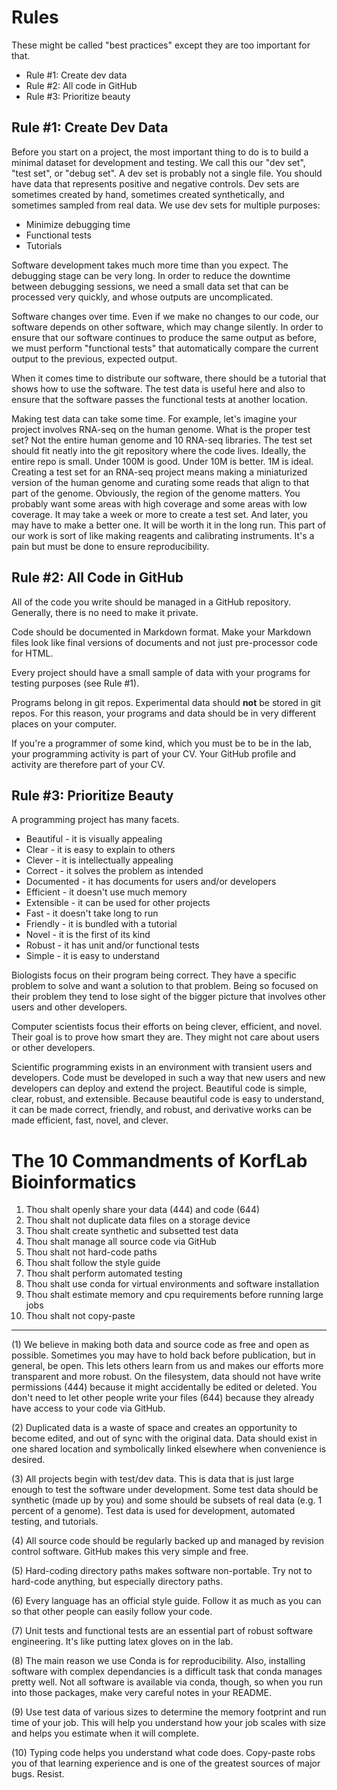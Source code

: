 Rules
=====

These might be called "best practices" except they are too important for that.

+ Rule #1: Create dev data
+ Rule #2: All code in GitHub
+ Rule #3: Prioritize beauty


Rule #1: Create Dev Data
------------------------

Before you start on a project, the most important thing to do is to build a
minimal dataset for development and testing. We call this our "dev set", "test
set", or "debug set". A dev set is probably not a single file. You should have
data that represents positive and negative controls. Dev sets are sometimes
created by hand, sometimes created synthetically, and sometimes sampled from
real data. We use dev sets for multiple purposes:

+ Minimize debugging time
+ Functional tests
+ Tutorials

Software development takes much more time than you expect. The debugging stage
can be very long. In order to reduce the downtime between debugging sessions,
we need a small data set that can be processed very quickly, and whose outputs
are uncomplicated.

Software changes over time. Even if we make no changes to our code, our
software depends on other software, which may change silently. In order to
ensure that our software continues to produce the same output as before, we
must perform "functional tests" that automatically compare the current output
to the previous, expected output.

When it comes time to distribute our software, there should be a tutorial that
shows how to use the software. The test data is useful here and also to ensure
that the software passes the functional tests at another location.

Making test data can take some time. For example, let's imagine your project
involves RNA-seq on the human genome. What is the proper test set? Not the
entire human genome and 10 RNA-seq libraries. The test set should fit neatly
into the git repository where the code lives. Ideally, the entire repo is
small. Under 100M is good. Under 10M is better. 1M is ideal. Creating a test
set for an RNA-seq project means making a miniaturized version of the human
genome and curating some reads that align to that part of the genome.
Obviously, the region of the genome matters. You probably want some areas with
high coverage and some areas with low coverage. It may take a week or more to
create a test set. And later, you may have to make a better one. It will be
worth it in the long run. This part of our work is sort of like making reagents
and calibrating instruments. It's a pain but must be done to ensure
reproducibility.


Rule #2: All Code in GitHub
---------------------------

All of the code you write should be managed in a GitHub repository. Generally,
there is no need to make it private.

Code should be documented in Markdown format. Make your Markdown files look
like final versions of documents and not just pre-processor code for HTML.

Every project should have a small sample of data with your programs for testing
purposes (see Rule #1).

Programs belong in git repos. Experimental data should **not** be stored in git
repos. For this reason, your programs and data should be in very different
places on your computer.

If you're a programmer of some kind, which you must be to be in the lab, your
programming activity is part of your CV. Your GitHub profile and activity are
therefore part of your CV. 


Rule #3: Prioritize Beauty
--------------------------

A programming project has many facets.

+ Beautiful - it is visually appealing
+ Clear - it is easy to explain to others
+ Clever - it is intellectually appealing
+ Correct - it solves the problem as intended
+ Documented - it has documents for users and/or developers
+ Efficient - it doesn't use much memory
+ Extensible - it can be used for other projects
+ Fast - it doesn't take long to run
+ Friendly - it is bundled with a tutorial
+ Novel - it is the first of its kind
+ Robust - it has unit and/or functional tests
+ Simple - it is easy to understand

Biologists focus on their program being correct. They have a specific problem
to solve and want a solution to that problem. Being so focused on their problem
they tend to lose sight of the bigger picture that involves other users and
other developers.

Computer scientists focus their efforts on being clever, efficient, and novel.
Their goal is to prove how smart they are. They might not care about users or
other developers.

Scientific programming exists in an environment with transient users and
developers. Code must be developed in such a way that new users and new
developers can deploy and extend the project. Beautiful code is simple, clear,
robust, and extensible. Because beautiful code is easy to understand, it can be
made correct, friendly, and robust, and derivative works can be made efficient,
fast, novel, and clever.


The 10 Commandments of KorfLab Bioinformatics
=============================================

1. Thou shalt openly share your data (444) and code (644)
2. Thou shalt not duplicate data files on a storage device
3. Thou shalt create synthetic and subsetted test data
4. Thou shalt manage all source code via GitHub
5. Thou shalt not hard-code paths
6. Thou shalt follow the style guide
7. Thou shalt perform automated testing
8. Thou shalt use conda for virtual environments and software installation
9. Thou shalt estimate memory and cpu requirements before running large jobs
10. Thou shalt not copy-paste

----

(1) We believe in making both data and source code as free and open as
possible. Sometimes you may have to hold back before publication, but in
general, be open. This lets others learn from us and makes our efforts more
transparent and more robust. On the filesystem, data should not have write
permissions (444) because it might accidentally be edited or deleted. You don't
need to let other people write your files (644) because they already have
access to your code via GitHub.

(2) Duplicated data is a waste of space and creates an opportunity to become
edited, and out of sync with the original data. Data should exist in one shared
location and symbolically linked elsewhere when convenience is desired.

(3) All projects begin with test/dev data. This is data that is just large
enough to test the software under development. Some test data should be
synthetic (made up by you) and some should be subsets of real data (e.g. 1
percent of a genome). Test data is used for development, automated testing, and
tutorials.

(4) All source code should be regularly backed up and managed by revision
control software. GitHub makes this very simple and free.

(5) Hard-coding directory paths makes software non-portable. Try not to
hard-code anything, but especially directory paths.

(6) Every language has an official style guide. Follow it as much as you can so
that other people can easily follow your code.

(7) Unit tests and functional tests are an essential part of robust software
engineering. It's like putting latex gloves on in the lab.

(8) The main reason we use Conda is for reproducibility. Also, installing
software with complex dependancies is a difficult task that conda manages
pretty well. Not all software is available via conda, though, so when you run
into those packages, make very careful notes in your README.

(9) Use test data of various sizes to determine the memory footprint and run
time of your job. This will help you understand how your job scales with size
and helps you estimate when it will complete.

(10) Typing code helps you understand what code does. Copy-paste robs you of
that learning experience and is one of the greatest sources of major bugs.
Resist.
